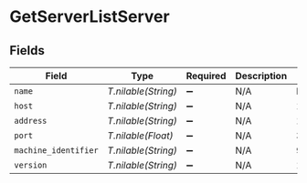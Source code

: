 # GetServerListServer


## Fields

| Field                                    | Type                                     | Required                                 | Description                              | Example                                  |
| ---------------------------------------- | ---------------------------------------- | ---------------------------------------- | ---------------------------------------- | ---------------------------------------- |
| `name`                                   | *T.nilable(String)*                      | :heavy_minus_sign:                       | N/A                                      | Hera                                     |
| `host`                                   | *T.nilable(String)*                      | :heavy_minus_sign:                       | N/A                                      | 10.10.10.47                              |
| `address`                                | *T.nilable(String)*                      | :heavy_minus_sign:                       | N/A                                      | 10.10.10.47                              |
| `port`                                   | *T.nilable(Float)*                       | :heavy_minus_sign:                       | N/A                                      | 32400                                    |
| `machine_identifier`                     | *T.nilable(String)*                      | :heavy_minus_sign:                       | N/A                                      | 96f2fe7a78c9dc1f16a16bedbe90f98149be16b4 |
| `version`                                | *T.nilable(String)*                      | :heavy_minus_sign:                       | N/A                                      | 1.31.3.6868-28fc46b27                    |